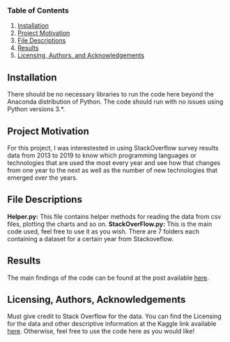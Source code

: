 
### Table of Contents

1. [Installation](#installation)
2. [Project Motivation](#motivation)
3. [File Descriptions](#files)
4. [Results](#results)
5. [Licensing, Authors, and Acknowledgements](#licensing)

## Installation <a name="installation"></a>

There should be no necessary libraries to run the code here beyond the Anaconda distribution of Python.  The code should run with no issues using Python versions 3.*.

## Project Motivation<a name="motivation"></a>

For this project, I was interestested in using StackOverflow survey results data from 2013 to 2019 to know which programming languages or technologies that are used the most every year and see how that changes from one year to the next as well as the number of new technologies that emerged over the years.

## File Descriptions <a name="files"></a>
__Helper.py:__ This file contains helper methods for reading the data from csv files, plotting the charts and so on.
__StackOverFlow.py:__ This is the main code used, feel free to use it as you wish.
There are 7 folders each containing a dataset for a certain year from Stackoveflow.

## Results<a name="results"></a>

The main findings of the code can be found at the post available [here](https://medium.com/@SherifNasrat/one-programming-language-to-rule-them-all-a31d2ac9a526).

## Licensing, Authors, Acknowledgements<a name="licensing"></a>

Must give credit to Stack Overflow for the data.  You can find the Licensing for the data and other descriptive information at the Kaggle link available [here](https://www.kaggle.com/stackoverflow/so-survey-2017/data).  Otherwise, feel free to use the code here as you would like! 
